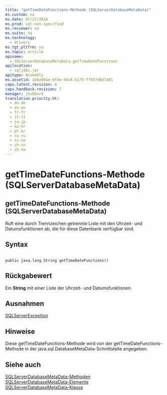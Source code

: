 ```yaml
---
title: "getTimeDateFunctions-Methode (SQLServerDatabaseMetaData)"
ms.custom: na
ms.date: 07/27/2016
ms.prod: sql-non-specified
ms.reviewer: na
ms.suite: na
ms.technology: 
  - drivers
ms.tgt_pltfrm: na
ms.topic: article
apiname: 
  - SQLServerDatabaseMetaData.getTimeDateFunctions
apilocation: 
  - sqljdbc.jar
apitype: Assembly
ms.assetid: a56e08ae-6f4e-4dc6-b175-ff457d0d7a81
caps.latest.revision: 8
caps.handback.revision: 7
manager: jhubbard
translation.priority.ht: 
  - de-de
  - es-es
  - fr-fr
  - it-it
  - ja-jp
  - ko-kr
  - pt-br
  - ru-ru
  - sv-se
  - zh-cn
  - zh-tw
---
```

# getTimeDateFunctions-Methode (SQLServerDatabaseMetaData)
    
## getTimeDateFunctions\-Methode \(SQLServerDatabaseMetaData\)  
 Ruft eine durch Trennzeichen getrennte Liste mit den Uhrzeit\- und Datumsfunktionen ab, die für diese Datenbank verfügbar sind.  
  
## Syntax  
  
```  
  
public java.lang.String getTimeDateFunctions()  
```  
  
## Rückgabewert  
 Ein **String** mit einer Liste der Uhrzeit\- und Datumsfunktionen.  
  
## Ausnahmen  
 [SQLServerException](../content/SQLServerException-Class.md)  
  
## Hinweise  
 Diese getTimeDateFunctions\-Methode wird von der getTimeDateFunctions\-Methode in der java.sql.DatabaseMetaData\-Schnittstelle angegeben.  
  
## Siehe auch  
 [SQLServerDatabaseMetaData-Methoden](../content/SQLServerDatabaseMetaData-Methods.md)   
 [SQLServerDatabaseMetaData-Elemente](../content/SQLServerDatabaseMetaData-Members.md)   
 [SQLServerDatabaseMetaData-Klasse](../content/SQLServerDatabaseMetaData-Class.md)  
  
  